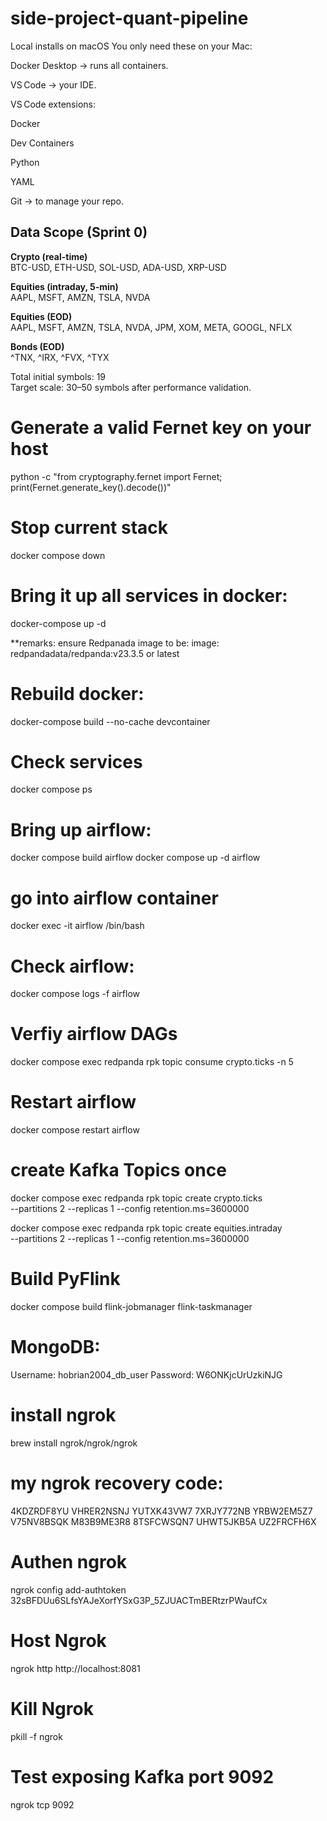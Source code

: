 # side-project-quant-pipeline
Local installs on macOS
You only need these on your Mac:

Docker Desktop → runs all containers.

VS Code → your IDE.

VS Code extensions:

Docker

Dev Containers

Python

YAML

Git → to manage your repo.

## Data Scope (Sprint 0)

**Crypto (real-time)**  
BTC-USD, ETH-USD, SOL-USD, ADA-USD, XRP-USD

**Equities (intraday, 5-min)**  
AAPL, MSFT, AMZN, TSLA, NVDA

**Equities (EOD)**  
AAPL, MSFT, AMZN, TSLA, NVDA, JPM, XOM, META, GOOGL, NFLX

**Bonds (EOD)**  
^TNX, ^IRX, ^FVX, ^TYX

Total initial symbols: 19  
Target scale: 30–50 symbols after performance validation.



# Generate a valid Fernet key on your host
python -c "from cryptography.fernet import Fernet; print(Fernet.generate_key().decode())"

# Stop current stack
docker compose down

# Bring it up all services in docker: 
docker-compose up -d

**remarks: ensure Redpanada image to be: image: redpandadata/redpanda:v23.3.5 or latest 

# Rebuild  docker: 
docker-compose build --no-cache devcontainer

# Check services
docker compose ps

# Bring up airflow:
docker compose build airflow
docker compose up -d airflow

# go into airflow container
docker exec -it airflow /bin/bash

# Check airflow:
docker compose logs -f airflow

# Verfiy airflow DAGs
docker compose exec redpanda rpk topic consume crypto.ticks -n 5

# Restart airflow
docker compose restart airflow

# create Kafka Topics once
docker compose exec redpanda rpk topic create crypto.ticks \
  --partitions 2 --replicas 1 --config retention.ms=3600000

docker compose exec redpanda rpk topic create equities.intraday \
  --partitions 2 --replicas 1 --config retention.ms=3600000

# Build PyFlink
docker compose build flink-jobmanager flink-taskmanager


# MongoDB:
Username: hobrian2004_db_user
Password: W6ONKjcUrUzkiNJG

# install ngrok
brew install ngrok/ngrok/ngrok

# my ngrok recovery code:
4KDZRDF8YU
VHRER2NSNJ
YUTXK43VW7
7XRJY772NB
YRBW2EM5Z7
V75NV8BSQK
M83B9ME3R8
8TSFCWSQN7
UHWT5JKB5A
UZ2FRCFH6X

# Authen ngrok
ngrok config add-authtoken 32sBFDUu6SLfsYAJeXorfYSxG3P_5ZJUACTmBERtzrPWaufCx

# Host Ngrok
ngrok http http://localhost:8081

# Kill Ngrok
pkill -f ngrok

# Test exposing Kafka port 9092
ngrok tcp 9092
